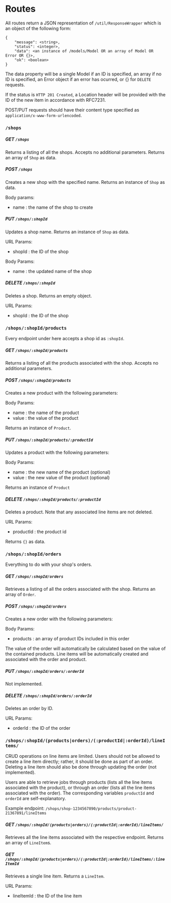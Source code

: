 # Routes

All routes return a JSON representation of `/util/ResponseWrapper` which is an object of the following form:

```
{
	"message": <string>,
	"status": <integer>,
	"data": <an instance of /models/Model OR an array of Model OR Error OR {}>,
	"ok": <boolean>
}
```

The data property will be a single Model if an ID is specified, an array if no ID is specified, an Error object if an error has ocurred, or {} for `DELETE` requests.

If the status is `HTTP 201 Created`, a Location header will be provided with the ID of the new item in accordance with RFC7231.

POST/PUT requests should have their content type specified as `application/x-www-form-urlencoded`.

### `/shops`

##### GET `/shops`

Returns a listing of all the shops. Accepts no additional parameters. Returns an array of `Shop` as data.

##### POST `/shops`

Creates a new shop with the specified name. Returns an instance of `Shop` as data.

Body params: 
 - name : the name of the shop to create

##### PUT `/shops/:shopId`

Updates a shop name. Returns an instance of `Shop` as data.

URL Params:
 - shopId : the ID of the shop

Body Params:
 - name : the updated name of the shop

##### DELETE `/shops/:shopId`

Deletes a shop. Returns an empty object.

URL Params:
 - shopId : the ID of the shop

### `/shops/:shopId/products`

Every endpoint under here accepts a shop id as `:shopId`.

##### GET `/shops/:shopId/products`

Returns a listing of all the products associated with the shop. Accepts no additional parameters.

##### POST `/shops/:shopId/products`

Creates a new product with the following parameters:

Body Params:
 - name : the name of the product
 - value : the value of the product

Returns an instance of `Product`.

##### PUT `/shops/:shopId/products/:productId`

Updates a product with the following parameters:

Body Params:
 - name : the new name of the product (optional)
 - value : the new value of the product (optional)

Returns an instance of `Product`

##### DELETE `/shops/:shopId/products/:productId`

Deletes a product. Note that any associated line items are not deleted.

URL Params:
 - productId : the product id

Returns `{}` as data.

### `/shops/:shopId/orders`

Everything to do with your shop's orders.

##### GET `/shops/:shopId/orders`

Retrieves a listing of all the orders associated with the shop. Returns an array of `Order`.

##### POST `/shops/:shopId/orders`

Creates a new order with the following parameters:

Body Params:
 - products : an array of product IDs included in this order

The value of the order will automatically be calculated based on the value of the contained products. Line items will be automatically created and associated with the order and product.

##### PUT `/shops/:shopId/orders/:orderId`

Not implemented.

##### DELETE `/shops/:shopId/orders/:orderId`

Deletes an order by ID.

URL Params:
 - orderId : the ID of the order

### `/shops/:shopId/(products|orders)/(:productId|:orderId)/lineItems/`

CRUD operations on line items are limited. Users should not be allowed to create a line item directly; rather, it should be done as part of an order. Deleting a line item should also be done through updating the order (not implemented).

Users are able to retrieve jobs through products (lists all the line items associated with the product), or through an order (lists all the line items associated with the order). The corresponding variables `productId` and `orderId` are self-explanatory.

Example endpoint: `/shops/shop-1234567890/products/product-21367891/lineItems`

##### GET `/shops/:shopId/(products|orders)/(:productId|:orderId)/lineItems/`

Retrieves all the line items associated with the respective endpoint. Returns an array of `LineItem`s.

##### GET `/shops/:shopId/(products|orders)/(:productId|:orderId)/lineItems/:lineItemId`

Retrieves a single line item. Returns a `LineItem`.

URL Params:
 - lineItemId : the ID of the line item
